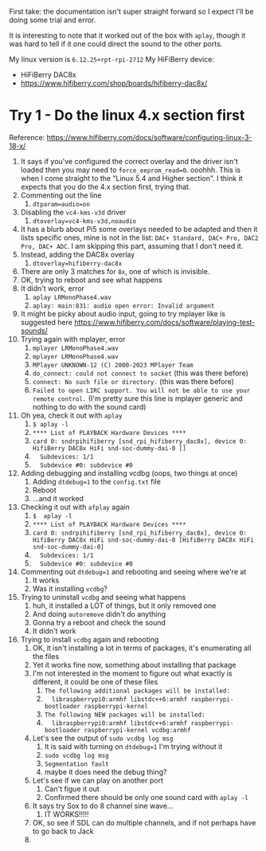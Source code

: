 First take: the documentation isn't super straight forward so I expect I'll be doing some trial and error.

It is interesting to note that it worked out of the box with `aplay`, though it was hard to tell if it one could direct the sound to the other ports.

My linux version is `6.12.25+rpt-rpi-2712`
My HiFiBerry device:
- HiFiBerry DAC8x
- https://www.hifiberry.com/shop/boards/hifiberry-dac8x/

# Try 1 - Do the linux 4.x section first
Reference: https://www.hifiberry.com/docs/software/configuring-linux-3-18-x/
1. It says if you've configured the correct overlay and the driver isn't loaded then you may need to `force_eeprom_read=0`. ooohhh. This is when I come straight to the "Linux 5.4 and Higher section". I think it expects that you do the 4.x section first, trying that.
2. Commenting out the line
	1.  `dtparam=audio=on`
3. Disabling the `vc4-kms-v3d` driver
	1. `dtoverlay=vc4-kms-v3d,noaudio`
4. It has a blurb about Pi5 some overlays needed to be adapted and then it lists specific ones, mine is not in the list: `DAC+ Standard, DAC+ Pro, DAC2 Pro, DAC+ ADC`. I am skipping this part, assuming that I don't need it.
5. Instead, adding the DAC8x overlay
	1. `dtoverlay=hifiberry-dac8x`
6. There are only 3 matches for `8x`, one of which is invisible.
7. OK, trying to reboot and see what happens
8. It didn't work, error
	1. `aplay LRMonoPhase4.wav`
	2. `aplay: main:831: audio open error: Invalid argument`
9. It might be picky about audio input, going to try mplayer like is suggested here https://www.hifiberry.com/docs/software/playing-test-sounds/
10. Trying again with mplayer, error
	1. `mplayer LRMonoPhase4.wav`
	2. `mplayer LRMonoPhase4.wav`
	3. `MPlayer UNKNOWN-12 (C) 2000-2023 MPlayer Team`
	4. `do_connect: could not connect to socket` (this was there before)
	5. `connect: No such file or directory.`  (this was there before)
	6. `Failed to open LIRC support. You will not be able to use your remote control.` (I'm pretty sure this line is mplayer generic and nothing to do with the sound card)
11. Oh yea, check it out with `aplay`
	1. `$ aplay -l`
	2. `**** List of PLAYBACK Hardware Devices ****`
	3. `card 0: sndrpihifiberry [snd_rpi_hifiberry_dac8x], device 0: HifiBerry DAC8x HiFi snd-soc-dummy-dai-0 []`
	4. `  Subdevices: 1/1`
	5. `  Subdevice #0: subdevice #0`
12. Adding debugging and installing vcdbg (oops, two things at once)
	1. Adding `dtdebug=1` to the `config.txt` file
	2. Reboot
	3. ...and it worked
13. Checking it out with `afplay` again
	1.  `$  aplay -l`
	2. `**** List of PLAYBACK Hardware Devices ****`
	3. `card 0: sndrpihifiberry [snd_rpi_hifiberry_dac8x], device 0: HifiBerry DAC8x HiFi snd-soc-dummy-dai-0 [HifiBerry DAC8x HiFi snd-soc-dummy-dai-0]`
	4. `  Subdevices: 1/1`
	5. `  Subdevice #0: subdevice #0`
14. Commenting out `dtdebug=1` and rebooting and seeing where we're at
	1. It works
	2. Was it installing `vcdbg`?
15. Trying to uninstall `vcdbg` and seeing what happens
	1. huh, it installed a LOT of things, but it only removed one
	2. And doing `autoremove` didn't do anything 
	3. Gonna try a reboot and check the sound
	4. It didn't work
16. Trying to install `vcdbg` again and rebooting
	1. OK, it isn't installing a lot in terms of packages, it's enumerating all the files
	2. Yet it works fine now, something about installing that package
	3. I'm not interested in the moment to figure out what exactly is different, it could be one of these files
		1. `The following additional packages will be installed:`
		2. `  libraspberrypi0:armhf libstdc++6:armhf raspberrypi-bootloader raspberrypi-kernel`
		3. `The following NEW packages will be installed:`
		4. `  libraspberrypi0:armhf libstdc++6:armhf raspberrypi-bootloader raspberrypi-kernel vcdbg:armhf`
	4. Let's see the output of `sudo vcdbg log msg`
		1. It is said with turning on `dtdebug=1` I'm trying without it 
		2. `sudo vcdbg log msg`
		3. `Segmentation fault`
		4. maybe it does need the debug thing?
	5. Let's see if we can play on another port
		1. Can't figue it out
		2. Confirmed there should be only one sound card with `aplay -l`
	6. It says try Sox to do 8 channel sine wave...
		1. IT WORKS!!!!!
	7. OK, so see if SDL can do multiple channels, and if not perhaps have to go back to Jack
	8. 